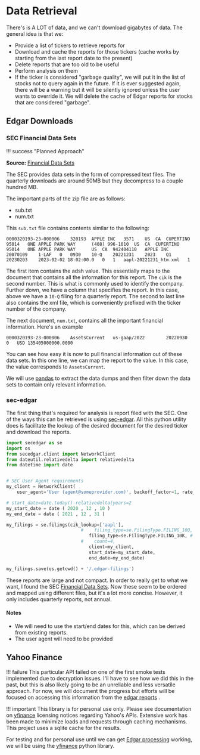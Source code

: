 # Data Retrieval

There's is A LOT of data, and we can't download gigabytes of data. The general idea is that we:

- Provide a list of tickers to retrieve reports for
- Download and cache the reports for those tickers (cache works by starting from the last report date to the present)
- Delete reports that are too old to be useful
- Perform analysis on them
- If the ticker is considered "garbage quality", we will put it in the list of stocks not to query again in the future. If it is ever suggested again, there will be a warning but it will be silently ignored unless the user wants to override it. We will delete the cache of Edgar reports for stocks that are considered "garbage".

## Edgar Downloads

### SEC Financial Data Sets

!!! success "Planned Approach"

**Source:** [Financial Data Sets](https://www.sec.gov/dera/data/financial-statement-data-sets)

The SEC provides data sets in the form of compressed text files. The quarterly downloads are around 50MB but they decompress to a couple hundred MB.

The important parts of the zip file are as follows:

- sub.txt
- num.txt

This `sub.txt` file contains contents similar to the following:

``` title="sub.txt"
0000320193-23-000006	320193	APPLE INC	3571	US	CA	CUPERTINO	95014	ONE APPLE PARK WAY		(408) 996-1010	US	CA	CUPERTINO	95014	ONE APPLE PARK WAY		US	CA	942404110	APPLE INC	20070109	1-LAF	0	0930	10-Q	20221231	2023	Q1	20230203	2023-02-02 18:02:00.0	0	1	aapl-20221231_htm.xml	1
```

The first item contains the adsh value. This essentially maps to the document that contains all the information for this report. The `cik` is the second number. This is what is commonly used to identify the company. Further down, we have a column that specifies the report. In this case, above we have a `10-Q` filing for a quarterly report. The second to last line also contains the xml file, which is conveniently prefixed with the ticker number of the company.

The next document, `num.txt`, contains all the important financial information. Here's an example

``` title="num.txt"
0000320193-23-000006	AssetsCurrent	us-gaap/2022		20220930	0	USD	135405000000.0000	
```

You can see how easy it is now to pull financial information out of these data sets. In this one line, we can map the report to the value. In this case, the value corresponds to `AssetsCurrent`.

We will use [pandas](https://pandas.pydata.org/) to extract the data dumps and then filter down the data sets to contain only relevant information.

### sec-edgar

The first thing that's required for analysis is report filed with the SEC. One of the ways this can be retrieved is using [sec-edgar](https://github.com/sec-edgar/sec-edgar). All this python utility does is facilitate the lookup of the desired document for the desired ticker and download the reports.

``` python title="Example"
import secedgar as se
import os
from secedgar.client import NetworkClient
from dateutil.relativedelta import relativedelta
from datetime import date


# SEC User Agent requirements
my_client = NetworkClient(
    user_agent='User (agent@someprovider.com)', backoff_factor=1, rate_limit=9)

# start_date=date.today()-relativedelta(years=2
my_start_date = date ( 2020 , 12 , 10 ) 
my_end_date = date ( 2021 , 12 , 31 )

my_filings = se.filings(cik_lookup=['aapl'],
                            #    filing_type=se.FilingType.FILING_10Q, # quarterly
                               filing_type=se.FilingType.FILING_10K, # annual
                            #    count=4,
                               client=my_client,
                               start_date=my_start_date,
                               end_date=my_end_date)

my_filings.save(os.getcwd() + '/.edgar-filings')
```

These reports are large and not compact. In order to really get to what we want, I found the SEC [Financial Data Sets](https://www.sec.gov/dera/data/financial-statement-data-sets). Now these seem to be ordered and mapped using different files, but it's a lot more concise. However, it only includes quarterly reports, not annual.

#### Notes

- We will need to use the start/end dates for this, which can be derived from existing reports. 
- The user agent will need to be provided

## Yahoo Finance

!!! failure
    This particular API failed on one of the first smoke tests implemented due to decryption issues. I'll have to see how we did this in the past, but this is also likely going to be an unreliable and less versatile approach. For now, we will document the progress but efforts will be focused on accessing this information from the [edgar reports](#edgar-downloads) .

!!! important
    This library is for personal use only. Please see documentation on [yfinance](https://github.com/ranaroussi/yfinance) licensing notices regarding Yahoo's APIs. Extensive work has been made to minimize loads and requests through caching mechanisms. This project uses a sqlite cache for the results.

For testing and for personal use until we can get [Edgar processing](#edgar-downloads) working, we will be using the [yfinance](https://github.com/ranaroussi/yfinance) python library.
